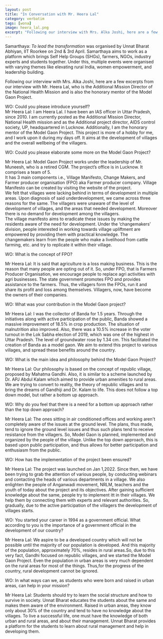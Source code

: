 ```yaml
---
layout: post
title: "In Conversation with Mr. Heera Lal"
category: verbatim
tags: [wona]
image: heera_lal.png
excerpt: "Following our interview with Mrs. Alka Joshi, here are a few excerpts from our interview with Mr. Heera Lal, who is the Additional Mission Director of the National Health Mission and is also the honorary mentor of the Model Gaon Project."
---
```

Samarthaya: *To lead the transformation* was organised by Unnat Bharat Abhiyan, IIT Roorkee on 2nd & 3rd April. Samarthaya aims to work as a platform which brings Self Help Groups (SHGs), farmers, NGOs, industry experts and students together. Under this, multiple events were organised with varying themes like elevating rural India, women empowerment, and leadership building.

Following our interview with Mrs. Alka Joshi, here are a few excerpts from our interview with Mr. Heera Lal, who is the Additional Mission Director of the National Health Mission and is also the honorary mentor of the Model Gaon Project.

WO: Could you please introduce yourself?<br>
Mr Heera Lal: I am Heera Lal. I have been an IAS officer in Uttar Pradesh, since 2010. I am currently posted as the Additional Mission Director, National Health mission and as the Additional project director, AIDS control society, UP, headquartered  in Lucknow.  Additionally, I am the honorary mentor of the Model Gaon Project. This project is more of a hobby for me, and I work upon it during my days off. It aims at the development of villages and the overall wellbeing of the villagers. 

WO: Could you please elaborate some more on the Model Gaon Project?

Mr Heera Lal: Model Gaon Project works under the leadership of Mr. Muneesh, who is a retired CGM. The project’s office is in Lucknow. It comprises a team of 5.<br>
It has 3 main components i.e., Village Manifesto, Change Makers, and Farmer producer organisation (FPO) aka Farmer producer company. Village Manifesto can be created by visiting the website of the project.<br> 
We felt that villages were lacking behind in terms of development in multiple areas. Upon diagnosis of said underdevelopment, we came across three reasons for the same. The villagers were unaware of the level of development of villages, and the areas that needed development. Moreover there is no demand for development among the villagers.<br>
The village manifesto aims to eradicate these issues by making the residents aware of the need for development. Under the ‘changemakers’ division, people interested in working towards village upliftment are empowered by providing them with practical knowledge. The changemakers learn from the people who make a livelihood from cattle farming, etc. and try to replicate it within their village.

WO: What is the concept of FPO?

Mr Heera Lal: It is said that agriculture is a loss making business. This is the reason that many people are opting out of it. So, under FPO, that is Farmers Producer Organisation, we encourage people to replace agri activities with agri businesses. The state government promotes FPO and provides assistance to the farmers. Thus, the villagers form the FPOs, run it and share its profit and loss among themselves. Villagers, now, have become the owners of their companies. 

WO: What was your contribution in the Model Gaon project?

Mr Heera Lal: I was the collector of Banda for 1.5 years. Through the initiatives along with active participation of the public, Banda showed a massive improvement of 18.5% in crop production. The situation of malnutrition also improved. Also, there was a 10.5% increase in the voter turnout in the Lok Sabha election of 2019, which was one of the highest in Uttar Pradesh. The level of groundwater rose by 1.34 cm. This facilitated the creation of Banda as a model gaon. We aim to extend this project to various villages, and spread these benefits around the country. 

WO: What is the main idea and philosophy behind the Model Gaon Project?

Mr Heera Lal: Our philosophy is based on the concept of republic village, proposed by Mahatma Gandhi. Also, it is similar to a scheme launched by Dr. APJ Abdul Kalam which aimed to provide urban amenities to rural areas. We are trying to convert to reality, the theory of republic villages and to bring the dreams of Gandhiji and Dr. Kalam to life. This does not follow a top down model, but rather a bottom up approach.

WO: Why do you feel that there is a need for a bottom up approach rather than the top down approach?

Mr Heera Lal: The ones sitting in air conditioned offices and working aren't completely aware of the issues at  the ground level. The plans, thus made, tend to ignore the ground level issues and thus such plans tend to receive resistance from the villagers. So, Model Gaon is planned, implemented and organized by the people of the village. Unlike the top down approach, this is based upon public participation, and thus allows for better participation and enthusiasm from the public.


WO: How has the implementation of the project been ensured?

Mr Heera Lal: The project was launched on Jan 1,2022. Since then, we have been trying to grab the attention of various people, by conducting webinars and contacting the heads of various departments in a village. We also enlighten the people of Anganwadi movement, NRLM, teachers and the youth of today about the project and its objectives. After gaining sufficient knowledge about the same, people try to implement itt in their villages. We help them by connecting them with experts and relevant authorities. So, gradually, due to the active participation of the villagers the development of villages starts. 

WO: You started your career in 1994 as a government official. What according to you is the importance of a government official in the development of our country?

Mr Heera Lal: We aspire to be a developed country which will not be possible until the majority of our population is developed. And this majority of the population, approximately 70%, resides in rural areas.So, due to this very fact, Gandhi focused on republic villages, and we started the Model Gaon Project. Even the population in urban areas is very much dependent on the rural areas for most of the things. Thus,for the progress of the country, rural development cannot be ignored.


WO: In what ways can we, as students who were born and raised in urban areas, can help in your mission?

Mr Heera Lal: Students should try to learn the social structure and how to survive in society. Unnat Bharat educates the students about the same and makes them aware of the environment. Raised in urban areas, they know only about 30% of the country and tend to have no knowledge about the villages. To live a successful life, one must have the knowledge of both urban and rural areas, and about their management. Unnat Bharat provides a platform for the students to learn about rural management and help in developing them. 
